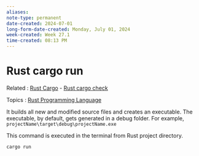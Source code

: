 ```yaml
---
aliases:
note-type: permanent
date-created: 2024-07-01
long-form-date-created: Monday, July 01, 2024
week-created: Week 27.1
time-created: 08:13 PM
---
```


# Rust cargo run

Related : [Rust Cargo](Rust%20Cargo.md) - [Rust cargo check](Rust%20cargo%20check.md)

Topics : [Rust Programming Language](../../4-hub-notes-🚉/Rust.md)

It builds all new and modified source files and creates an executable.
The executable, by default, gets generated in a debug folder.
For example, `projectName\target\debug\projectName.exe`

This command is executed in the terminal from Rust project directory.

```sh
cargo run
```
